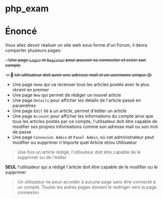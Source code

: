 # php_exam

# Énoncé

Vous allez devoir réaliser un site web sous forme d'un Forum, il devra comporter plusieurs pages:

~~- Une page `Login` et `Register` pour pouvoir se connecter et créer son compte~~
    
~~→ 🚨 Un utilisateur doit avoir une adresse mail et un username unique 😉~~
    
- Une page `Home` qui va recenser tous les articles postés avec le plus récent en premier
- Une page `New` qui permet de rédiger un nouvel article
- Une page `Details` pour afficher les détails de l'article passé en paramètres
- Une page `Edit` lié à un article, permet d'éditer un article
- Une page `Account` pour afficher les informations du compte ainsi que tous les articles postés par ce compte, l'utilisateur doit être capable de modifier ses propres informations comme son adresse mail ou son mot de passe
- Une page `Connexion Admin` et `Panel Admin`,  où cet administrateur peut modifier ou supprimer n'importe quel Article et/ou Utilisateur

> Une fois un article rédigé, l'utilisateur doit être capable de le supprimer ou de l'éditer
> 


 **SEUL** l'utilisateur qui a rédigé l'article doit être capable de le modifier ou le supprimer



> Un utilisateur ne peux acceder à aucune page sans être connecté à un compte. Toutes les autres pages doivent le rediriger vers la page connexion
> 

